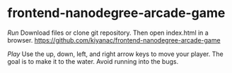 frontend-nanodegree-arcade-game
===============================

*Run*
Download files or clone git repository. Then open index.html in a browser. https://github.com/kiyanac/frontend-nanodegree-arcade-game

*Play*
Use the up, down, left, and right arrow keys to move your player. The goal is to make it to the water. Avoid running into the bugs.

